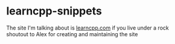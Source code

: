 # learncpp-snippets

The site I'm talking about is [learncpp.com](learncpp.com) if you live under a rock  
shoutout to Alex for creating and maintaining the site
